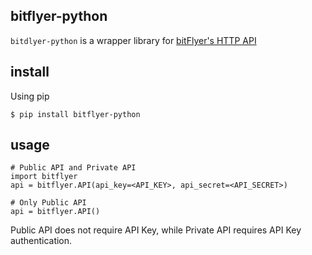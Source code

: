 ## bitflyer-python

```bitdlyer-python``` is a wrapper library for [bitFlyer's HTTP API](https://lightning.bitflyer.com/docs?lang=en#pagination) 


## install 
Using pip
```
$ pip install bitflyer-python
```

## usage
```
# Public API and Private API 
import bitflyer
api = bitflyer.API(api_key=<API_KEY>, api_secret=<API_SECRET>)

# Only Public API
api = bitflyer.API()
```

Public API does not require API Key, while Private API requires API Key authentication.